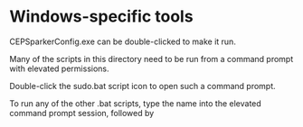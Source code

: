 # Windows-specific tools

CEPSparkerConfig.exe can be double-clicked to make it run.

Many of the scripts in this directory need to be run from a command
prompt with elevated permissions. 

Double-click the sudo.bat script icon to open such a command prompt.

To run any of the other .bat scripts, type the name into the elevated
command prompt session, followed by <Return>

